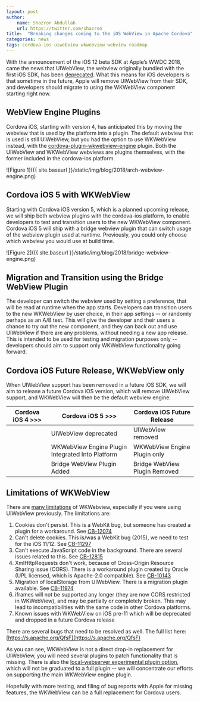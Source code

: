 ```yaml
---
layout: post
author:
    name: Shazron Abdullah
    url: https://twitter.com/shazron
title:  "Breaking changes coming to the iOS WebView in Apache Cordova"
categories: news
tags: cordova-ios uiwebview wkwebview webview roadmap
---
```


With the announcement of the iOS 12 beta SDK at Apple’s WWDC 2018, came the news that UIWebView, the webview originally bundled with the first iOS SDK, has been [deprecated](https://developer.apple.com/documentation/uikit/uiwebview). What this means for iOS developers is that sometime in the future, Apple will remove UIWebView from their SDK, and developers should migrate to using the WKWebView component starting right now.

## WebView Engine Plugins

Cordova iOS, starting with version 4, has anticipated this by moving the webview that is used by the platform into a plugin. The default webview that is used is still UIWebView, but you had the option to use WKWebView instead, with the [cordova-plugin-wkwebview-engine](https://github.com/apache/cordova-plugin-wkwebview-engine) plugin. Both the UIWebView and WKWebView webviews are plugins themselves, with the former included in the cordova-ios platform.

![Figure 1]({{ site.baseurl }}/static/img/blog/2018/arch-webview-engine.png)

## Cordova iOS 5 with WKWebView

Starting with Cordova iOS version 5, which is a planned upcoming release, we will ship both webview plugins with the cordova-ios platform, to enable developers to test and transition users to the new WKWebView component. Cordova iOS 5 will ship with a bridge webview plugin that can switch usage of the webview plugin used at runtime. Previously, you could only choose which webview you would use at build time.

![Figure 2]({{ site.baseurl }}/static/img/blog/2018/bridge-webview-engine.png)

<!--more-->

## Migration and Transition using the Bridge WebView Plugin

The developer can switch the webview used by setting a preference, that will be read at runtime when the app starts. Developers can transition users to the new WKWebView by user choice, in their app settings -- or randomly perhaps as an A/B test. This will give the developer and their users a chance to try out the new component, and they can back out and use UIWebView if there are any problems, without needing a new app release. This is intended to be used for testing and migration purposes only -- developers should aim to support only WKWebView functionality going forward.

## Cordova iOS Future Release, WKWebView only

When UIWebView support has been removed in a future iOS SDK, we will aim to release a future Cordova iOS version, which will remove UIWebView support, and WKWebView will then be the default webview engine.

| Cordova iOS 4 >>> | Cordova iOS 5 >>> | Cordova iOS Future Release |
|-------------------|-------------------|---------------|
|  | UIWebView deprecated | UIWebView removed |
|  | WKWebView Engine Plugin Integrated Into Platform | WKWebView Engine Plugin only |
|  | Bridge WebView Plugin Added | Bridge WebView Plugin Removed |


## Limitations of WKWebView

There are [many limitations](https://mjtsai.com/blog/2018/06/20/webview-and-uiwebview-deprecated-in-favor-of-wkwebview/) of WKWebview, especially if you were using UIWebView previously. The limitations are:

1. Cookies don't persist. This is a WebKit bug, but someone has
created a plugin for a workaround. See
[CB-12074](https://issues.apache.org/jira/browse/CB-12074)
2. Can't delete cookies. This is/was a WebKit bug (2015), we need to test
for the iOS 11/12. See [CB-11297](https://issues.apache.org/jira/browse/CB-11297)
3. Can't execute JavaScript code in the background. There are several
issues related to this. See
[CB-12815](https://issues.apache.org/jira/browse/CB-12815)
4. XmlHttpRequests don't work, because of Cross-Origin Resource
Sharing issue (CORS). There is a workaround plugin created by Oracle
(UPL licensed, which is Apache-2.0 compatible). See
[CB-10143](https://issues.apache.org/jira/browse/CB-10143)
5. Migration of localStorage from UIWebView. There is a migration
plugin available. See [CB-11974](https://issues.apache.org/jira/browse/CB-11974)
6. iframes will not be supported any longer (they are now CORS restricted in WKWebView), and may be partially or completely broken. This may lead to incompatibilities with the same code in other Cordova platforms.
7. Known issues with WKWebView on iOS pre-11 which will be deprecated and dropped in a future Cordova release

There are several bugs that need to be resolved as well. The full list
here: [https://s.apache.org/QfsF](https://s.apache.org/QfsF)

As you can see, WKWebView is not a direct drop-in replacement for UIWebView, you will need several plugins to patch functionality that is missing. There is also the [local-webserver experimental plugin option](https://github.com/apache/cordova-plugins/tree/wkwebview-engine-localhost), which will not be graduated to a full plugin -- we will concentrate our efforts on supporting the main WKWebView engine plugin. 

Hopefully with more testing, and filing of bug reports with Apple for missing features, the WKWebView can be a full replacement for Cordova users.




